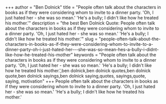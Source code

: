 +++
author = "Ben Dolnick"
title = "People often talk about the characters in books as if they were considering whom to invite to a dinner party. 'Oh, I just hated her - she was so mean.' 'He's a bully; I didn't like how he treated his mother.'"
description = "the best Ben Dolnick Quote: People often talk about the characters in books as if they were considering whom to invite to a dinner party. 'Oh, I just hated her - she was so mean.' 'He's a bully; I didn't like how he treated his mother.'"
slug = "people-often-talk-about-the-characters-in-books-as-if-they-were-considering-whom-to-invite-to-a-dinner-party-oh-i-just-hated-her---she-was-so-mean-hes-a-bully-i-didnt-like-how-he-treated-his-mother"
keywords = "People often talk about the characters in books as if they were considering whom to invite to a dinner party. 'Oh, I just hated her - she was so mean.' 'He's a bully; I didn't like how he treated his mother.',ben dolnick,ben dolnick quotes,ben dolnick quote,ben dolnick sayings,ben dolnick saying,quotes, sayings,quote, saying, motivation"
+++
People often talk about the characters in books as if they were considering whom to invite to a dinner party. 'Oh, I just hated her - she was so mean.' 'He's a bully; I didn't like how he treated his mother.'
